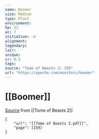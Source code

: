 ```yaml
---
name: Boomer
size: Medium
type: Plant
environment: 
hp: 22
ac: 7
initiative: -4
alignment: 
legendary: 
lair: 
unique: 
cr: 0.5
tags: 
source: "Tome of Beasts 2: 159"
url: "https://open5e.com/monsters/boomer"
---
```

# [[Boomer]]

[Source](zotero://open-pdf/library/items/9UQIAB6R?page=159) from [[Tome of Beasts 2]]

```pdf
{
	"url": "[[Tome of Beasts 2.pdf]]",
	"page": [159]
}
```

